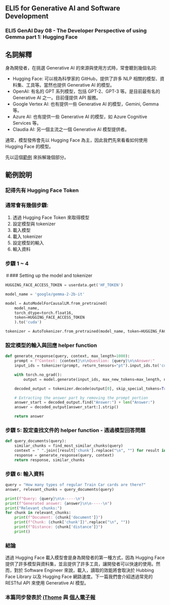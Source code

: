 ## ELI5 for Generative AI and Software Development
### ELI5 GenAI Day 08 - The Developer Perspective of using Gemma part 1: Hugging Face


## 名詞解釋 
身為開發者，在挑選 Generative AI 的來源與使用方式時，常會聽到幾個名詞:
- Hugging Face: 可以視為科學家的 GitHub，提供了許多 NLP 相關的模型、資料集、工具等。當然也提供 Generative AI 的模型。
- OpenAI: 有名的 GPT 系列模型，包括 GPT-2、GPT-3 等。是目前最有名的 Generative AI 之一。目前僅提供 API 服務。
- Google Vertex AI: 也有提供一些 Generative AI 的模型，Gemini, Gemma 等。
- Azure AI: 也有提供一些 Generative AI 的模型，如 Azure Cognitive Services 等。
- Claudia AI: 另一個主流之一個 Generative AI 模型提供者。

通常，模型發佈會先以 Hugging Face 為主，因此我們先來看看如何使用 Hugging Face 的模型。

先以這個[範例](https://github.com/google-gemini/gemma-cookbook/blob/main/Gemma/RAG_PDF_Search_in_multiple_documents_on_Colab.ipynb) 來拆解幾個部分。


## 範例說明

### 記得先有 Hugging Face Token

### 通常會有幾個步驟:
1. 透過 Hugging Face Token 來取得模型
2. 設定模型與 tokenizer
3. 載入模型
4. 載入 tokenizer
5. 設定模型的輸入
6. 輸入資料

### 步驟 1 ~ 4
＃### Setting up the model and tokenizer
```python
HUGGING_FACE_ACCESS_TOKEN = userdata.get('HF_TOKEN')

model_name = 'google/gemma-2-2b-it'

model = AutoModelForCausalLM.from_pretrained(
    model_name,
    torch_dtype=torch.float16,
    token=HUGGING_FACE_ACCESS_TOKEN
    ).to('cuda')

tokenizer = AutoTokenizer.from_pretrained(model_name, token=HUGGING_FACE_ACCESS_TOKEN)
```

### 設定模型的輸入與回應 helper function
```python
def generate_response(query, context, max_length=1000):
    prompt = f"Context: {context}\n\nQuestion: {query}\n\nAnswer:"
    input_ids = tokenizer(prompt, return_tensors="pt").input_ids.to('cuda')

    with torch.no_grad():
        output = model.generate(input_ids, max_new_tokens=max_length, num_return_sequences=1)

    decoded_output = tokenizer.decode(output[0], skip_special_tokens=True)

    # Extracting the answer part by removing the prompt portion
    answer_start = decoded_output.find("Answer:") + len("Answer:")
    answer = decoded_output[answer_start:].strip()

    return answer

```

### 步驟 5: 設定查找文件的 helper function - 透過模型回答問題
```python
def query_documents(query):
    similar_chunks = find_most_similar_chunks(query)
    context = " ".join([result['chunk'].replace("\n", "") for result in similar_chunks])
    response = generate_response(query, context)
    return response, similar_chunks
```


### 步驟 6: 輸入資料
```python
query = "How many types of regular Train Car cards are there?"
answer, relevant_chunks = query_documents(query)

print(f"Query: {query}\n\n-----\n")
print(f"Generated answer: {answer}\n\n-----\n")
print("Relevant chunks:")
for chunk in relevant_chunks:
    print(f"Document: {chunk['document']}")
    print(f"Chunk: {chunk['chunk']}".replace("\n", ""))
    print(f"Distance: {chunk['distance']}")
    print()
```

### 結論
透過 Hugging Face 載入模型會是身為開發者的第一種方式，因為 Hugging Face 提供了許多模型與資料集，並且提供了許多工具，讓開發者可以快速的使用。然而，對於 Software Engineer 來說，載入，讀取的效能將會取決於 Hubbing Face Library 以及 Hugging Face 網路速度。下一篇我們會介紹透過常見的 RESTful API 來使用 Generative AI 模型。



### 本篇同步發表於 [iThome](https://ithelp.ithome.com.tw/articles/10346558) 與 [個人電子報](https://memo.jimmyliao.net/)

